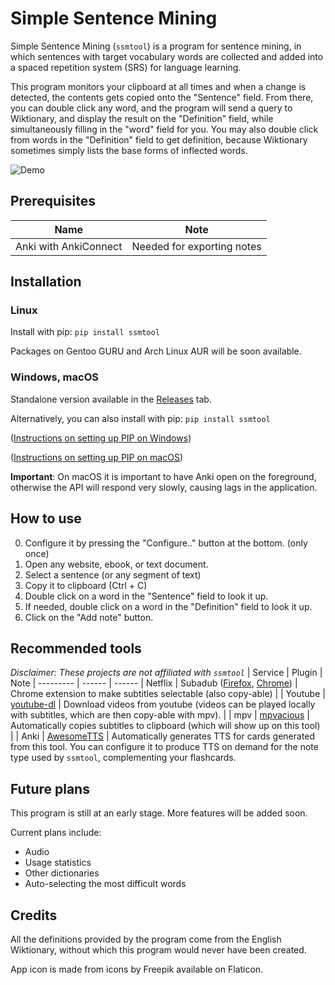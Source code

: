 # Simple Sentence Mining
Simple Sentence Mining (`ssmtool`) is a program for sentence mining, in which sentences with target vocabulary words are collected and added into a spaced repetition system (SRS) for language learning.

This program monitors your clipboard at all times and when a change is detected, the contents gets copied onto the "Sentence" field. From there, you can double click any word, and the program will send a query to Wiktionary, and display the result on the "Definition" field, while simultaneously filling in the "word" field for you. You may also double click from words in the "Definition" field to get definition, because Wiktionary sometimes simply lists the base forms of inflected words.

![Demo](demo.gif)

## Prerequisites

| Name | Note |
------ | ------
|Anki with AnkiConnect | Needed for exporting notes|


## Installation
### Linux
Install with pip: `pip install ssmtool`

Packages on Gentoo GURU and Arch Linux AUR will be soon available.

### Windows, macOS
Standalone version available in the [Releases](https://github.com/FreeLanguageTools/ssmtool/releases) tab.

Alternatively, you can also install with pip: `pip install ssmtool`

([Instructions on setting up PIP on Windows](https://nitratine.net/blog/post/how-to-setup-pythons-pip/))

([Instructions on setting up PIP on macOS](https://www.geeksforgeeks.org/how-to-install-pip-in-macos/))

**Important**: On macOS it is important to have Anki open on the foreground, otherwise the API will respond very slowly, causing lags in the application.

## How to use
0. Configure it by pressing the "Configure.." button at the bottom. (only once)
1. Open any website, ebook, or text document.
2. Select a sentence (or any segment of text)
3. Copy it to clipboard (Ctrl + C)
4. Double click on a word in the "Sentence" field to look it up.
5. If needed, double click on a word in the "Definition" field to look it up.
6. Click on the "Add note" button.
## Recommended tools
*Disclaimer: These projects are not affiliated with `ssmtool`*
| Service | Plugin | Note |
--------- | ------ | ------
| Netflix | Subadub ([Firefox](https://addons.mozilla.org/en-US/firefox/addon/subadub/), [Chrome](https://chrome.google.com/webstore/detail/subadub/jamiekdimmhnnemaaimmdahnahfmfdfk)) | Chrome extension to make subtitles selectable (also copy-able) |
| Youtube  | [youtube-dl](https://github.com/ytdl-org/youtube-dl) | Download videos from youtube (videos can be played locally with subtitles, which are then copy-able with mpv). |
| mpv | [mpvacious](https://github.com/Ajatt-Tools/mpvacious) | Automatically copies subtitles to clipboard (which will show up on this tool) |
| Anki | [AwesomeTTS](https://ankiweb.net/shared/info/814349176) | Automatically generates TTS for cards generated from this tool. You can configure it to produce TTS on demand for the note type used by `ssmtool`, complementing your flashcards.



## Future plans
This program is still at an early stage. More features will be added soon.

Current plans include:
- Audio
- Usage statistics
- Other dictionaries
- Auto-selecting the most difficult words

## Credits
All the definitions provided by the program come from the English Wiktionary, without which this program would never have been created.

App icon is made from icons by Freepik available on Flaticon.